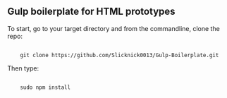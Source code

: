 Gulp boilerplate for HTML prototypes
------------------------------------

To start, go to your target directory and from the commandline, clone the repo:

<code>
    git clone https://github.com/Slicknick0013/Gulp-Boilerplate.git
</code>

Then type:

<code>
    sudo npm install
</code>